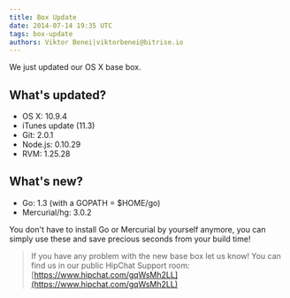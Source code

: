```yaml
---
title: Box Update
date: 2014-07-14 19:35 UTC
tags: box-update
authors: Viktor Benei|viktorbenei@bitrise.io
---
```



We just updated our OS X base box.


## What's updated?

* OS X: 10.9.4
* iTunes update (11.3)
* Git: 2.0.1
* Node.js: 0.10.29
* RVM: 1.25.28


## What's new?

* Go: 1.3 (with a GOPATH = $HOME/go)
* Mercurial/hg: 3.0.2

You don't have to install Go or Mercurial by yourself anymore, you can simply use these and save precious seconds from your build time!

> If you have any problem with the new base box let us know!
> You can find us in our public HipChat Support room: [https://www.hipchat.com/gqWsMh2LL](https://www.hipchat.com/gqWsMh2LL)
